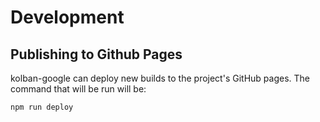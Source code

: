 # Development
## Publishing to Github Pages
kolban-google can deploy new builds to the project's GitHub pages.  The command that will be run will be:


    npm run deploy

